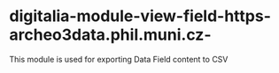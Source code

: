 # digitalia-module-view-field-https-archeo3data.phil.muni.cz-
This module is used for exporting Data Field content to CSV
